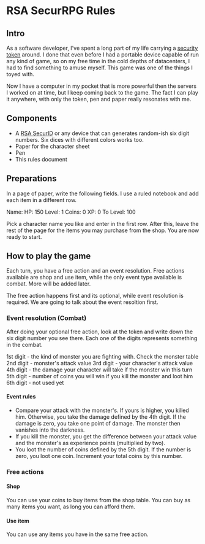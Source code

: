 # RSA SecurRPG Rules

## Intro

As a software developer, I've spent a long part of my life carrying a [security token](http://en.wikipedia.org/wiki/Security_token) around. I done that even before I had a portable device capable of run any kind of game, so on my free time in the cold depths of datacenters, I had to find something to amuse myself. This game was one of the things I toyed with.

Now I have a computer in my pocket that is more powerful then the servers I worked on at time, but I keep coming back to the game. The fact I can play it anywhere, with only the token, pen and paper really resonates with me.


## Components

* A [RSA SecurID](http://en.wikipedia.org/wiki/SecurID) or any device that can generates random-ish six digit numbers. Six dices with different colors works too.
* Paper for the character sheet
* Pen
* This rules document

## Preparations

In a page of paper, write the following fields. I use a ruled notebook and add each item in a different row.

Name:
HP: 150
Level: 1
Coins: 0
XP: 0
To Level: 100

Pick a character name you like and enter in the first row. After this, leave the rest of the page for the items you may purchase from the shop. You are now ready to start.

## How to play the game

Each turn, you have a free action and an event resolution. Free actions available are shop and use item, while the only event type available is combat. More will be added later.

The free action happens first and its optional, while event resolution is required. We are going to talk about the event resoltion first.

### Event resolution (Combat)

After doing your optional free action, look at the token and write down the six digit number you see there. Each one of the digits represents something in the combat.

1st digit - the kind of monster you are fighting with. Check the monster table
2nd digit - monster's attack value
3rd digit - your character's attack value
4th digit - the damage your character will take if the monster win this turn
5th digit - number of coins you will win if you kill the monster and loot him
6th digit - not used yet

####  Event rules

* Compare your attack with the monster's. If yours is higher, you killed him. Otherwise, you take the damage defined by the 4th digit. If the damage is zero, you take one point of damage. The monster then vanishes into the darkness.
* If you kill the monster, you get the difference between your attack value and the monster's as experience points (multiplied by two).
* You loot the number of coins defined by the 5th digit. If the number is zero, you loot one coin. Increment your total coins by this number.

### Free actions

#### Shop

You can use your coins to buy items from the shop table. You can buy as many items you want, as long you can afford them.

#### Use item

You can use any items you have in the same free action.



